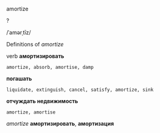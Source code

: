 amortize

?

/ˈamərˌtīz/

Definitions of _amortize_

verb
**амортизировать**

    amortize, absorb, amortise, damp
**погашать**

    liquidate, extinguish, cancel, satisfy, amortize, sink
**отчуждать недвижимость**

    amortize, amortise

_amortize_
**амортизировать**, **амортизация**